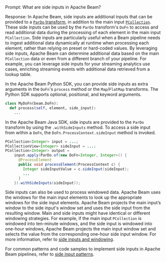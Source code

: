 Prompt:
What are side inputs in Apache Beam?

Response:
In Apache Beam, side inputs are additional inputs that can be provided to a [`ParDo` transform](https://beam.apache.org/documentation/programming-guide/#pardo), in addition to the main input  [`PCollection`](https://beam.apache.org/documentation/basics/#pcollection). These side inputs can be used by the `ParDo` transform's `DoFn` to access and read additional data during the processing of each element in the main input `PCollection`.
Side inputs are particularly useful when a Beam pipeline needs to ingest additional data dynamically at runtime when processing each element, rather than relying on preset or hard-coded values. By leveraging side inputs, Apache Beam can determine additional data based on the main `PCollection` data or even from a different branch of your pipeline. For example, you can leverage side inputs for your streaming analytics use cases, enriching streaming events with additional data retrieved from a lookup table.

In the Apache Beam Python SDK, you can provide side inputs as extra arguments in the `DoFn`'s `process` method or the `Map`/`FlatMap` transforms. The Python SDK supports optional, positional, and keyword arguments.

```python
class MyDoFn(beam.DoFn):
  def process(self, element, side_input):
    ...
```

In the Apache Beam Java SDK, side inputs are provided to the `ParDo` transform by using the `.withSideInputs` method. To access a side input from within a `DoFn`, the `DoFn.ProcessContext.sideInput` method is invoked.

```java
PCollection<Integer> input = ...;
PCollectionView<Integer> sideInput = ...;
PCollection<Integer> output =
    input.apply(ParDo.of(new DoFn<Integer, Integer>() {
      @ProcessElement
      public void processElement(ProcessContext c) {
        Integer sideInputValue = c.sideInput(sideInput);
        ...
      }
    }).withSideInputs(sideInput));
```

Side inputs can also be used to process windowed data. Apache Beam uses the windows for the main input elements to look up the appropriate windows for the side input elements. Apache Beam projects the main input’s window to the side input's window set and uses the side input from the resulting window. Main and side inputs might have identical or different windowing strategies.
For example, if the main input `PCollection` is windowed into ten-minute windows, and the side input is windowed into one-hour windows, Apache Beam projects the main input window set and selects the value from the corresponding one-hour side input window. For more information, refer to [side inputs and windowing](https://beam.apache.org/documentation/programming-guide/#side-inputs-windowing).

For common patterns and code samples to implement side inputs in Apache Beam pipelines, refer to [side input patterns](https://beam.apache.org/documentation/patterns/side-inputs/).
